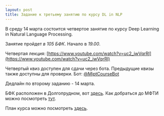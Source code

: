 ```yaml
---
layout: post
title: Задание к третьему занятию по курсу DL in NLP
---
```


В среду 14 марта состоится четвертое занятие по курсу Deep Learning in Natural Language Processing.

Занятие пройдет _в 105 БФК_. Начало в _19.00_.

Четвертая лекция: [https://www.youtube.com/watch?v=uc2_iwVqrRI](https://www.youtube.com/watch?v=uc2_iwVqrRI)

Четвертый квиз доступен для сдачи через бота. Предыдущие квизы также доступны для проверки. Бот: [@MiptCourseBot](https://t.me/MiptCourseBot)

Дедлайн по второму заданию - 14 марта.

БФК расположен в Долгопрудном, вот [здесь](https://yandex.ru/maps/-/CBUgnHqITD). Как добраться до МФТИ можно посмотреть [тут](https://mipt.ru/about/general/contacts/way.php).

План курса можно посмотреть [здесь](../NLP/).
